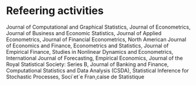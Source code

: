 # Refeering activities

Journal of Computational and Graphical Statistics, 
Journal of Econometrics, 
Journal of Business and Economic Statistics, 
Journal of Applied Econometrics, 
Journal of Financial Econometrics, 
North American Journal of Economics and Finance, 
Econometrics and Statistics, 
Journal of Empirical Finance, 
Studies in Nonlinear Dynamics and Econometrics,
International Journal of Forecasting, 
Empirical Economics, Journal of the Royal Statistical Society: Series B, 
Journal of Banking and Finance, Computational Statistics and Data Analysis (CSDA), 
Statistical Inference for Stochastic
Processes, Soci´et´e Fran¸caise de Statistique